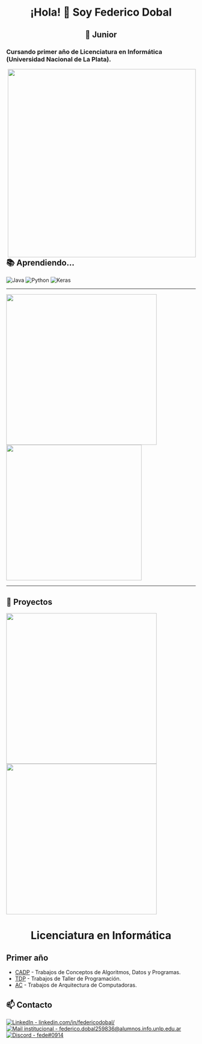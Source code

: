 <h1 align=center>¡Hola! 👋 Soy Federico Dobal</h1>
<h2 align=center>🥉 Junior</h2>

<div style=display:block align=center>
    <h3 align=left >Cursando primer año de Licenciatura en Informática (Universidad Nacional de La Plata).</h3>
    <img align=right width=500 src="https://github.com/fdDbl/fdDbl/blob/main/fiearth.gif">
</div>

<h2>📚 Aprendiendo...</h2>

![Java](https://img.shields.io/badge/java-%23ED8B00.svg?style=for-the-badge&logo=openjdk&logoColor=white)
![Python](https://img.shields.io/badge/python-3670A0?style=for-the-badge&logo=python&logoColor=ffdd54)
![Keras](https://img.shields.io/badge/Keras-%23D00000.svg?style=for-the-badge&logo=Keras&logoColor=white)

***
<div>
    <img width="400" src="https://github-readme-stats.vercel.app/api?username=fdDbl&show_icons=true&theme=dracula">
    <img width="360" src="https://github-readme-stats.vercel.app/api/top-langs/?username=fdDbl&layout=compact&theme=dracula">
</div> 

***

<h2>🌟 Proyectos</h2>
<div>
    <a href="https://github.com/fdDbl/Facultad"><img width="400" src="https://github-readme-stats.vercel.app/api/pin/?username=fdDbl&repo=Facultad&cache_seconds=86401&theme=dracula"></a>
    <a href="https://github.com/fdDbl/logicaCircuitos"><img width="400" src="https://github-readme-stats.vercel.app/api/pin/?username=fdDbl&repo=logicaCircuitos&cache_seconds=86401&theme=dracula"></a>
</div> 

<h1 align=center>Licenciatura en Informática</h1>
<h2>Primer año</h2>

- [CADP](https://github.com/fdDbl/Facultad/tree/master/1er%20a%C3%B1o/CADP) - Trabajos de Conceptos de Algoritmos, Datos y Programas.
- [TDP](https://github.com/fdDbl/Facultad/tree/master/1er%20a%C3%B1o/TDP) - Trabajos de Taller de Programación.
- [AC](https://github.com/fdDbl/Facultad/tree/master/1er%20a%C3%B1o/AC) - Trabajos de Arquitectura de Computadoras.

## 📫 Contacto

<a href="https://www.linkedin.com/in/federicodobal/"><img src="https://img.shields.io/badge/LinkedIn-linkedin.com%2Fin%2Ffedericodobal%2F-0e76a8?style=for-the-badge&logo=linkedin&logoColor=FFFFFF" alt="LinkedIn - linkedin.com/in/federicodobal/"></a>
<br>
<a href="mailto:federico.dobal259836@alumnos.info.unlp.edu.ar"><img src="https://img.shields.io/badge/Mail_institucional-federico.dobal259836%40alumnos.info.unlp.edu.ar-d14836?style=for-the-badge&logo=gmail&logoColor=FFFFFF" alt="Mail institucional - federico.dobal259836@alumnos.info.unlp.edu.ar"></a>
<br>
<a href="https://discord.com/users/534757212149776395"><img src="https://img.shields.io/badge/Discord-fede%230914-5865F2?style=for-the-badge&logo=discord&logoColor=FFFFFF" alt="Discord - fede#0914"></a>
